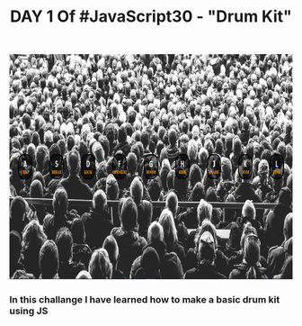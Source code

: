<h1 align="center">DAY 1 Of #JavaScript30 - "Drum Kit"</h2>
<br>
<p align="center">
  <img src="DRUM-KIT.JPG" height="400px" width="800px">
</p>
<h3> In this challange I have learned how to make a basic drum kit using JS</h3>
